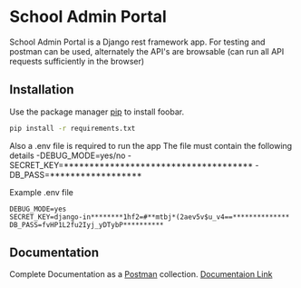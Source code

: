 # School Admin Portal

School Admin Portal is a Django rest framework app.
For testing and postman can be used, alternately the API's are browsable (can run all API requests sufficiently in the browser)

## Installation

Use the package manager [pip](https://pip.pypa.io/en/stable/) to install foobar.

```bash
pip install -r requirements.txt
```

Also a .env file is required to run the app
The file must contain the following details
    -DEBUG_MODE=yes/no
    -SECRET_KEY=*************************************
    -DB_PASS=******************

Example .env file
```
DEBUG_MODE=yes
SECRET_KEY=django-in********1hf2=#**mtbj*(2aev5v$u_v4==**************
DB_PASS=fvHP1L2fu2Iyj_yDTybP**********
```

## Documentation
Complete Documentation as a [Postman](https://www.postman.com/) collection. 
[Documentaion Link]()